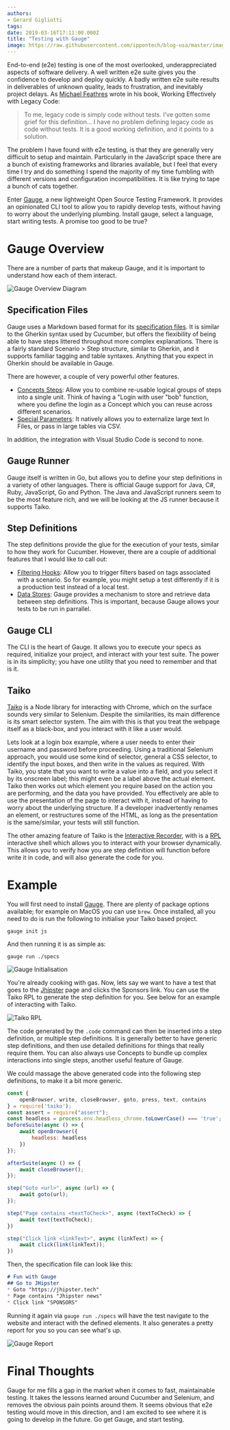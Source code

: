 ```yaml
---
authors:
- Gerard Gigliotti
tags:
date: 2019-03-16T17:11:00.000Z
title: "Testing with Gauge"
image: https://raw.githubusercontent.com/ippontech/blog-usa/master/images/2019/03/gauge_header.jpg
---
```


End-to-end (e2e) testing is one of the most overlooked, underappreciated aspects of software delivery. A well written e2e suite gives you the confidence to develop and deploy quickly. A badly written e2e suite results in deliverables of unknown quality, leads to frustration, and inevitably project delays. As [Michael Feathres](https://www.amazon.com/Working-Effectively-Legacy-Michael-Feathers/dp/0131177052) wrote in his book, Working Effectively with Legacy Code:
 > To me, legacy code is simply code without tests. I’ve gotten some grief for this definition… I have no problem defining legacy code as code without tests. It is a good working definition, and it points to a solution.

The problem I have found with e2e testing, is that they are generally very difficult to setup and maintain. Particularly in the JavaScript space there are a bunch of existing frameworks and libraries available, but I feel that every time I try and do something I spend the majority of my time fumbling with different versions and configuration incompatibilities. It is like trying to tape a bunch of cats together.

Enter [Gauge](https://gauge.org/), a new lightweight Open Source Testing Framework. It provides an opinionated CLI tool to allow you to rapidly develop tests, without having to worry about the underlying plumbing. Install gauge, select a language, start writing tests. A promise too good to be true?

# Gauge Overview
There are a number of parts that makeup Gauge, and it is important to understand how each of them interact.

![Gauge Overview Diagram](https://raw.githubusercontent.com/ippontech/blog-usa/master/images/2019/03/gauge_overview.png)

## Specification Files
Gauge uses a Markdown based format for its [specification files](https://docs.gauge.org/latest/writing-specifications.html). It is similar to the Gherkin syntax used by Cucumber, but offers the flexibility of being able to have steps littered throughout more complex explanations. There is a fairly standard Scenario > Step structure, similar to Gherkin, and it supports familiar tagging and table syntaxes. Anything that you expect in Gherkin should be available in Gauge.

There are however, a couple of very powerful other features.

- [Concepts Steps](https://docs.gauge.org/latest/writing-specifications.html#concept-steps): Allow you to combine re-usable logical groups of steps into a single unit. Think of having a "Login with user "bob" function, where you define the login as a Concept which you can reuse across different scenarios.
- [Special Parameters](https://docs.gauge.org/latest/writing-specifications.html#special-parameters): It natively allows you to externalize large text In Files, or pass in large tables via CSV.

In addition, the integration with Visual Studio Code is second to none.

## Gauge Runner
Gauge itself is written in Go, but allows you to define your step definitions in a variety of other languages. There is official Gauge support for Java, C#, Ruby, JavaScript, Go and Python. The Java and JavaScript runners seem to be the most feature rich, and we will be looking at the JS runner because it supports Taiko.

## Step Definitions
The step definitions provide the glue for the execution of your tests, similar to how they work for Cucumber. However, there are a couple of additional features that I would like to call out:

- [Filtering Hooks](https://docs.gauge.org/latest/writing-specifications.html#tags): Allow you to trigger filters based on tags associated with a scenario. So for example, you might setup a test differently if it is a production test instead of a local test. 
- [Data Stores](https://docs.gauge.org/latest/writing-specifications.html#data-store): Gauge provides a mechanism to store and retrieve data between step definitions. This is important, because Gauge allows your tests to be run in parrallel.

## Gauge CLI
The CLI is the heart of Gauge. It allows you to execute your specs as required, initialize your project, and interact with your test suite. The power is in its simplicity; you have one utility that you need to remember and that is it.

## Taiko
[Taiko](https://taiko.gauge.org/) is a Node library for interacting with Chrome, which on the surface sounds very similar to Selenium. Despite the similarities, its main difference is its smart selector system. The aim with this is that you treat the webpage itself as a black-box, and you interact with it like a user would. 

Lets look at a login box example, where a user needs to enter their username and password before proceeding. Using a traditional Selenium approach, you would use some kind of selector, general a CSS selector, to identify the input boxes, and then write in the values as required. With Taiko, you state that you want to write a value into a field, and you select it by its onscreen label; this might even be a label above the actual element. Taiko then works out which element you require based on the action you are performing, and the data you have provided. You effectively are able to use the presentation of the page to interact with it, instead of having to worry about the underlying structure. If a developer inadvertently renames an element, or restructures some of the HTML, as long as the presentation is the same/similar, your tests will still function.

The other amazing feature of Taiko is the [Interactive Recorder](https://taiko.gauge.org/#interactive-recorder), with is a [RPL](https://en.wikipedia.org/wiki/Read%E2%80%93eval%E2%80%93print_loop) interactive shell which allows you to interact with your browser dynamically. This allows you to verify how you are step definition will function before write it in code, and will also generate the code for you.

# Example
You will first need to install [Gauge](https://docs.gauge.org/latest/installation.html). There are plenty of package options available; for example on MacOS you can use `brew`. Once installed, all you need to do is run the following to initialise your Taiko based project.

```
gauge init js
```
And then running it is as simple as:
```
gauge run ./specs
```
![Gauge Initialisation](https://raw.githubusercontent.com/ippontech/blog-usa/master/images/2019/03/gauge_init.png)

You're already cooking with gas. Now, lets say we want to have a test that goes to the [Jhipster](https://www.jhipster.tech) page and clicks the Sponsors link. You can use the Taiko RPL to generate the step definition for you. See below for an example of interacting with Taiko.

![Taiko RPL](https://raw.githubusercontent.com/ippontech/blog-usa/master/images/2019/03/gauge_rpl.png)

The code generated by the `.code` command can then be inserted into a step definition, or multiple step definitions. It is generally better to have generic step definitions, and then use detailed definitions for things that really require them. You can also always use Concepts to bundle up complex interactions into single steps, another useful feature of Gauge.

We could massage the above generated code into the following step definitions, to make it a bit more generic.

```javascript
const {
    openBrowser, write, closeBrowser, goto, press, text, contains
} = require('taiko');
const assert = require("assert");
const headless = process.env.headless_chrome.toLowerCase() === 'true';
beforeSuite(async () => {
    await openBrowser({
        headless: headless
    })
});

afterSuite(async () => {
    await closeBrowser();
});

step("Goto <url>", async (url) => {
    await goto(url);
});

step("Page contains <textToCheck>", async (textToCheck) => {
    await text(textToCheck);
})

step("Click link <linkText>", async (linkText) => {
    await click(link(linkText));
})
```

Then, the specification file can look like this:

```markdown
# Fun with Gauge
## Go to JHipster
* Goto "https://jhipster.tech"
* Page contains "Jhipster news"
* Click link "SPONSORS"
```

Running it again via `gauge run ./specs` will have the test navigate to the website and interact with the defined elements. It also generates a pretty report for you so you can see what's up.

![Gauge Report](https://raw.githubusercontent.com/ippontech/blog-usa/master/images/2019/03/gauge_report.png)

# Final Thoughts
Gauge for me fills a gap in the market when it comes to fast, maintainable testing. It takes the lessons learned around Cucumber and Selenium, and removes the obvious pain points around them. It seems obvious that e2e testing would move in this direction, and I am excited to see where it is going to develop in the future. Go get Gauge, and start testing.